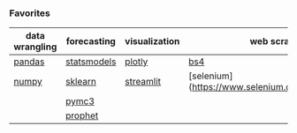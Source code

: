 ### Favorites

|data wrangling|forecasting   |visualization                                                  |web scraping                           |
|--------------|--------------|---------------------------------------------------------------|---------------------------------------|
|[pandas](https://pandas.pydata.org/)|[statsmodels](https://www.statsmodels.org/dev/index.html)|[plotly](https://plotly.com/)|[bs4](https://www.crummy.com/software/BeautifulSoup/bs4/doc/)|
|[numpy](https://numpy.org/)|[sklearn](https://pandas.pydata.org/)|[streamlit](https://streamlit.io/)|[selenium](https://www.selenium.dev/documentation/
||[pymc3](https://docs.pymc.io/en/v3/)||||
||[prophet](https://facebook.github.io/prophet/)||||

